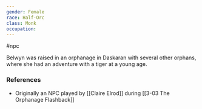 ```yaml
---
gender: Female
race: Half-Orc
class: Monk
occupation:
---
```

 #npc 

Belwyn was raised in an orphanage in Daskaran with several other orphans, where she had an adventure with a tiger at a young age. 

### References

- Originally an NPC played by [[Claire Elrod]] during [[3-03  The Orphanage Flashback]]
